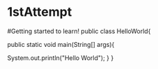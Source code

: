 # 1stAttempt
#Getting started to learn!
public class HelloWorld{

public static void main(String[] args){

System.out.println("Hello World");
}
}
